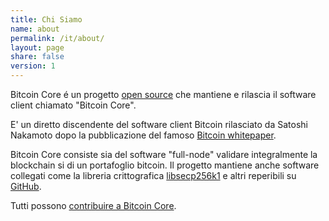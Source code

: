 ```yaml
---
title: Chi Siamo
name: about
permalink: /it/about/
layout: page
share: false
version: 1
---
```


Bitcoin Core é un progetto [open source](https://opensource.org/) che mantiene e rilascia il software client chiamato "Bitcoin Core".

E' un diretto discendente del software client Bitcoin rilasciato da Satoshi Nakamoto dopo la pubblicazione del famoso [Bitcoin whitepaper](https://bitcoin.org/bitcoin.pdf).

Bitcoin Core consiste sia del software "full-node" validare integralmente la blockchain si di un portafoglio bitcoin.
Il progetto mantiene anche software collegati come la libreria crittografica [libsecp256k1](https://github.com/bitcoin/secp256k1) e altri reperibili su [GitHub](https://github.com/bitcoin).

Tutti possono [contribuire a Bitcoin Core](/en/contribute/).
